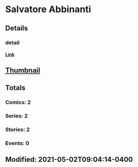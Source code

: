 # Salvatore  Abbinanti 
## Details
### detail
#### [Link](http://marvel.com/comics/creators/14055/salvatore_abbinanti?utm_campaign=apiRef&utm_source=225578a89fc76f3d20fbffda5d17a88d)
## [Thumbnail](http://i.annihil.us/u/prod/marvel/i/mg/b/40/image_not_available.jpg)
## Totals
### Comics: 2
### Series: 2
### Stories: 2
### Events: 0
## Modified: 2021-05-02T09:04:14-0400